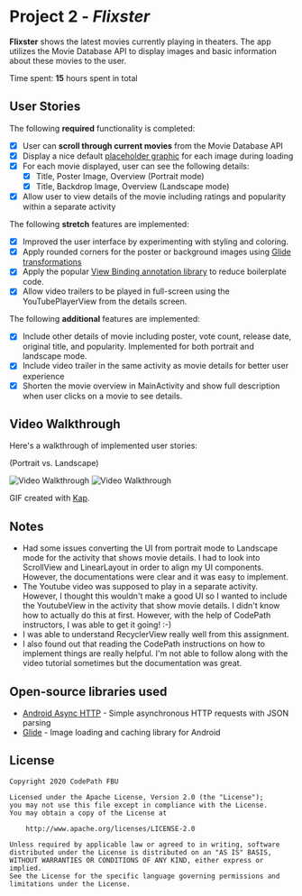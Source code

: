 # Project 2 - *Flixster*

**Flixster** shows the latest movies currently playing in theaters. The app utilizes the Movie Database API to display images and basic information about these movies to the user.

Time spent: **15** hours spent in total

## User Stories

The following **required** functionality is completed:

* [x] User can **scroll through current movies** from the Movie Database API
* [x] Display a nice default [placeholder graphic](https://guides.codepath.org/android/Displaying-Images-with-the-Glide-Library#advanced-usage) for each image during loading
* [x] For each movie displayed, user can see the following details:
  * [x] Title, Poster Image, Overview (Portrait mode)
  * [x] Title, Backdrop Image, Overview (Landscape mode)
* [x] Allow user to view details of the movie including ratings and popularity within a separate activity

The following **stretch** features are implemented:

* [x] Improved the user interface by experimenting with styling and coloring.
* [x] Apply rounded corners for the poster or background images using [Glide transformations](https://guides.codepath.org/android/Displaying-Images-with-the-Glide-Library#transformations)
* [x] Apply the popular [View Binding annotation library](http://guides.codepath.org/android/Reducing-View-Boilerplate-with-ViewBinding) to reduce boilerplate code.
* [x] Allow video trailers to be played in full-screen using the YouTubePlayerView from the details screen.

The following **additional** features are implemented:

* [x] Include other details of movie including poster, vote count, release date, original title, and popularity. Implemented for both portrait and landscape mode.
* [x] Include video trailer in the same activity as movie details for better user experience
* [x] Shorten the movie overview in MainActivity and show full description when user clicks on a movie to see details.

## Video Walkthrough

Here's a walkthrough of implemented user stories:

(Portrait vs. Landscape)

<img src='https://i.imgur.com/LyEkBma.gif' title='Video Walkthrough' width='' alt='Video Walkthrough' />  <img src='https://i.imgur.com/kw0mIKp.gif' title='Video Walkthrough' width='' alt='Video Walkthrough' /> 

GIF created with [Kap](https://getkap.co/).


## Notes

- Had some issues converting the UI from portrait mode to Landscape mode for the activity that shows movie details. I had to look into ScrollView and LinearLayout in order to align my UI components. However, the documentations were clear and it was easy to implement.
- The Youtube video was supposed to play in a separate activity. However, I thought this wouldn't make a good UI so I wanted to include the YoutubeView in the activity that show movie details. I didn't know how to actually do this at first. However, with the help of CodePath instructors, I was able to get it going! :-)
- I was able to understand RecyclerView really well from this assignment. 
- I also found out that reading the CodePath instructions on how to implement things are really helpful. I'm not able to follow along with the video tutorial sometimes but the documentation was great.

## Open-source libraries used

- [Android Async HTTP](https://github.com/loopj/android-async-http) - Simple asynchronous HTTP requests with JSON parsing
- [Glide](https://github.com/bumptech/glide) - Image loading and caching library for Android

## License

    Copyright 2020 CodePath FBU

    Licensed under the Apache License, Version 2.0 (the "License");
    you may not use this file except in compliance with the License.
    You may obtain a copy of the License at

        http://www.apache.org/licenses/LICENSE-2.0

    Unless required by applicable law or agreed to in writing, software
    distributed under the License is distributed on an "AS IS" BASIS,
    WITHOUT WARRANTIES OR CONDITIONS OF ANY KIND, either express or implied.
    See the License for the specific language governing permissions and
    limitations under the License.
